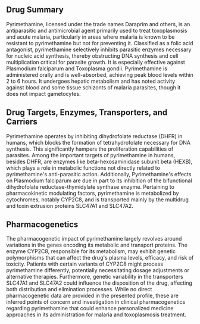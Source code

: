 ## Drug Summary
Pyrimethamine, licensed under the trade names Daraprim and others, is an antiparasitic and antimicrobial agent primarily used to treat toxoplasmosis and acute malaria, particularly in areas where malaria is known to be resistant to pyrimethamine but not for preventing it. Classified as a folic acid antagonist, pyrimethamine selectively inhibits parasitic enzymes necessary for nucleic acid synthesis, thereby obstructing DNA synthesis and cell multiplication critical for parasite growth. It is especially effective against Plasmodium falciparum and Toxoplasma gondii. Pyrimethamine is administered orally and is well-absorbed, achieving peak blood levels within 2 to 6 hours. It undergoes hepatic metabolism and has noted activity against blood and some tissue schizonts of malaria parasites, though it does not impact gametocytes.

## Drug Targets, Enzymes, Transporters, and Carriers
Pyrimethamine operates by inhibiting dihydrofolate reductase (DHFR) in humans, which blocks the formation of tetrahydrofolate necessary for DNA synthesis. This significantly hampers the proliferation capabilities of parasites. Among the important targets of pyrimethamine in humans, besides DHFR, are enzymes like beta-hexosaminidase subunit beta (HEXB), which plays a role in metabolic functions not directly related to pyrimethamine's anti-parasitic action. Additionally, Pyrimethamine's effects on Plasmodium falciparum are due in part to its inhibition of the bifunctional dihydrofolate reductase-thymidylate synthase enzyme. Pertaining to pharmacokinetic modulating factors, pyrimethamine is metabolized by cytochromes, notably CYP2C8, and is transported mainly by the multidrug and toxin extrusion proteins SLC47A1 and SLC47A2.

## Pharmacogenetics
The pharmacogenetic impact of pyrimethamine largely revolves around variations in the genes encoding its metabolic and transport proteins. The enzyme CYP2C8, responsible for its metabolism, may exhibit genetic polymorphisms that can affect the drug's plasma levels, efficacy, and risk of toxicity. Patients with certain variants of CYP2C8 might process pyrimethamine differently, potentially necessitating dosage adjustments or alternative therapies. Furthermore, genetic variability in the transporters SLC47A1 and SLC47A2 could influence the disposition of the drug, affecting both distribution and elimination processes. While no direct pharmacogenetic data are provided in the presented profile, these are inferred points of concern and investigation in clinical pharmacogenetics regarding pyrimethamine that could enhance personalized medicine approaches in its administration for malaria and toxoplasmosis treatment.